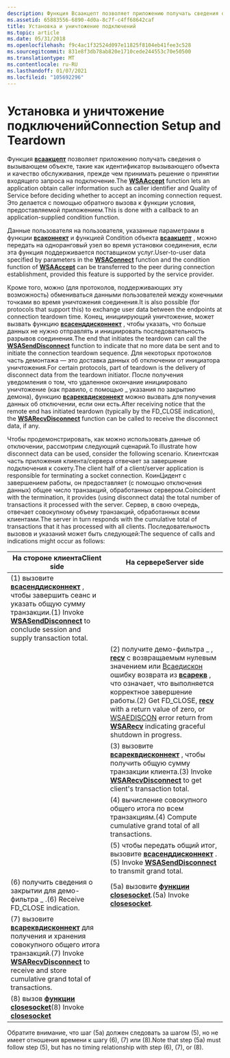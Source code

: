 ```yaml
---
description: Функция Всаакцепт позволяет приложению получать сведения о вызывающем объекте, такие как идентификатор вызывающего объекта и качество обслуживания, прежде чем принимать решение о принятии входящего запроса на подключение.
ms.assetid: 65883556-6890-4d0a-8c7f-c4ff68642caf
title: Установка и уничтожение подключений
ms.topic: article
ms.date: 05/31/2018
ms.openlocfilehash: f9c4ac1f32524d097e11825f8104eb41fee3c528
ms.sourcegitcommit: 831e8f3db78ab820e1710cede244553c70e50500
ms.translationtype: MT
ms.contentlocale: ru-RU
ms.lasthandoff: 01/07/2021
ms.locfileid: "105692296"
---
```

# <a name="connection-setup-and-teardown"></a><span data-ttu-id="12cf8-103">Установка и уничтожение подключений</span><span class="sxs-lookup"><span data-stu-id="12cf8-103">Connection Setup and Teardown</span></span>

<span data-ttu-id="12cf8-104">Функция [**всаакцепт**](/windows/desktop/api/Winsock2/nf-winsock2-wsaaccept) позволяет приложению получать сведения о вызывающем объекте, такие как идентификатор вызывающего объекта и качество обслуживания, прежде чем принимать решение о принятии входящего запроса на подключение.</span><span class="sxs-lookup"><span data-stu-id="12cf8-104">The [**WSAAccept**](/windows/desktop/api/Winsock2/nf-winsock2-wsaaccept) function lets an application obtain caller information such as caller identifier and Quality of Service before deciding whether to accept an incoming connection request.</span></span> <span data-ttu-id="12cf8-105">Это делается с помощью обратного вызова к функции условия, предоставляемой приложением.</span><span class="sxs-lookup"><span data-stu-id="12cf8-105">This is done with a callback to an application-supplied condition function.</span></span>

<span data-ttu-id="12cf8-106">Данные пользователя на пользователя, указанные параметрами в функции [**всаконнект**](/windows/desktop/api/Winsock2/nf-winsock2-wsaconnect) и функцией Condition объекта [**всаакцепт**](/windows/desktop/api/Winsock2/nf-winsock2-wsaaccept) , можно передать на одноранговый узел во время установки соединения, если эта функция поддерживается поставщиком услуг.</span><span class="sxs-lookup"><span data-stu-id="12cf8-106">User-to-user data specified by parameters in the [**WSAConnect**](/windows/desktop/api/Winsock2/nf-winsock2-wsaconnect) function and the condition function of [**WSAAccept**](/windows/desktop/api/Winsock2/nf-winsock2-wsaaccept) can be transferred to the peer during connection establishment, provided this feature is supported by the service provider.</span></span>

<span data-ttu-id="12cf8-107">Кроме того, можно (для протоколов, поддерживающих эту возможность) обмениваться данными пользователей между конечными точками во время уничтожения соединения.</span><span class="sxs-lookup"><span data-stu-id="12cf8-107">It is also possible (for protocols that support this) to exchange user data between the endpoints at connection teardown time.</span></span> <span data-ttu-id="12cf8-108">Конец, инициирующий уничтожение, может вызвать функцию [**всасенддисконнект**](/windows/desktop/api/Winsock2/nf-winsock2-wsasenddisconnect) , чтобы указать, что больше данных не нужно отправлять и инициировать последовательность разрывов соединения.</span><span class="sxs-lookup"><span data-stu-id="12cf8-108">The end that initiates the teardown can call the [**WSASendDisconnect**](/windows/desktop/api/Winsock2/nf-winsock2-wsasenddisconnect) function to indicate that no more data be sent and to initiate the connection teardown sequence.</span></span> <span data-ttu-id="12cf8-109">Для некоторых протоколов часть демонтажа — это доставка данных об отключении от инициатора уничтожения.</span><span class="sxs-lookup"><span data-stu-id="12cf8-109">For certain protocols, part of teardown is the delivery of disconnect data from the teardown initiator.</span></span> <span data-ttu-id="12cf8-110">После получения уведомления о том, что удаленное окончание инициировало уничтожение (как правило, с помощью \_ указания по закрытию демона), функцию [**всареквдисконнект**](/windows/desktop/api/Winsock2/nf-winsock2-wsarecvdisconnect) можно вызвать для получения данных об отключении, если они есть.</span><span class="sxs-lookup"><span data-stu-id="12cf8-110">After receiving notice that the remote end has initiated teardown (typically by the FD\_CLOSE indication), the [**WSARecvDisconnect**](/windows/desktop/api/Winsock2/nf-winsock2-wsarecvdisconnect) function can be called to receive the disconnect data, if any.</span></span>

<span data-ttu-id="12cf8-111">Чтобы продемонстрировать, как можно использовать данные об отключении, рассмотрим следующий сценарий.</span><span class="sxs-lookup"><span data-stu-id="12cf8-111">To illustrate how disconnect data can be used, consider the following scenario.</span></span> <span data-ttu-id="12cf8-112">Клиентская часть приложения клиента/сервера отвечает за завершение подключения к сокету.</span><span class="sxs-lookup"><span data-stu-id="12cf8-112">The client half of a client/server application is responsible for terminating a socket connection.</span></span> <span data-ttu-id="12cf8-113">КоинЦидент с завершением работы, он предоставляет (с помощью отключения данных) общее число транзакций, обработанных сервером.</span><span class="sxs-lookup"><span data-stu-id="12cf8-113">Coincident with the termination, it provides (using disconnect data) the total number of transactions it processed with the server.</span></span> <span data-ttu-id="12cf8-114">Сервер, в свою очередь, отвечает совокупному объему транзакций, обработанных всеми клиентами.</span><span class="sxs-lookup"><span data-stu-id="12cf8-114">The server in turn responds with the cumulative total of transactions that it has processed with all clients.</span></span> <span data-ttu-id="12cf8-115">Последовательность вызовов и указаний может быть следующей:</span><span class="sxs-lookup"><span data-stu-id="12cf8-115">The sequence of calls and indications might occur as follows:</span></span>

| <span data-ttu-id="12cf8-116">На стороне клиента</span><span class="sxs-lookup"><span data-stu-id="12cf8-116">Client side</span></span>                                                                                                              | <span data-ttu-id="12cf8-117">На сервере</span><span class="sxs-lookup"><span data-stu-id="12cf8-117">Server side</span></span>                                                                                                                                                                                                                   |
|--------------------------------------------------------------------------------------------------------------------------|-------------------------------------------------------------------------------------------------------------------------------------------------------------------------------------------------------------------------------|
| <span data-ttu-id="12cf8-118">(1) вызовите [**всасенддисконнект**](/windows/desktop/api/Winsock2/nf-winsock2-wsasenddisconnect) , чтобы завершить сеанс и указать общую сумму транзакции.</span><span class="sxs-lookup"><span data-stu-id="12cf8-118">(1) Invoke [**WSASendDisconnect**](/windows/desktop/api/Winsock2/nf-winsock2-wsasenddisconnect) to conclude session and supply transaction total.</span></span>            |                                                                                                                                                                                                                               |
|                                                                                                                          | <span data-ttu-id="12cf8-119">(2) получите демо-фильтра \_ , [**recv**](/windows/desktop/api/winsock/nf-winsock-recv) с возвращаемым нулевым значением или [Всаедискон](windows-sockets-error-codes-2.md) ошибку возврата из [**всарекв**](/windows/desktop/api/Winsock2/nf-winsock2-wsarecv) , что означает, что выполняется корректное завершение работы.</span><span class="sxs-lookup"><span data-stu-id="12cf8-119">(2) Get FD\_CLOSE, [**recv**](/windows/desktop/api/winsock/nf-winsock-recv) with a return value of zero, or [WSAEDISCON](windows-sockets-error-codes-2.md) error return from [**WSARecv**](/windows/desktop/api/Winsock2/nf-winsock2-wsarecv) indicating graceful shutdown in progress.</span></span> |
|                                                                                                                          | <span data-ttu-id="12cf8-120">(3) вызовите [**всареквдисконнект**](/windows/desktop/api/Winsock2/nf-winsock2-wsarecvdisconnect) , чтобы получить общую сумму транзакции клиента.</span><span class="sxs-lookup"><span data-stu-id="12cf8-120">(3) Invoke [**WSARecvDisconnect**](/windows/desktop/api/Winsock2/nf-winsock2-wsarecvdisconnect) to get client's transaction total.</span></span>                                                                                                                                |
|                                                                                                                          | <span data-ttu-id="12cf8-121">(4) вычисление совокупного общего итога по всем транзакциям.</span><span class="sxs-lookup"><span data-stu-id="12cf8-121">(4) Compute cumulative grand total of all transactions.</span></span>                                                                                                                                                                       |
|                                                                                                                          | <span data-ttu-id="12cf8-122">(5) чтобы передать общий итог, вызовите [**всасенддисконнект**](/windows/desktop/api/Winsock2/nf-winsock2-wsasenddisconnect) .</span><span class="sxs-lookup"><span data-stu-id="12cf8-122">(5) Invoke [**WSASendDisconnect**](/windows/desktop/api/Winsock2/nf-winsock2-wsasenddisconnect) to transmit grand total.</span></span>                                                                                                                                          |
| <span data-ttu-id="12cf8-123">(6) получить сведения о закрытии для демо-фильтра \_ .</span><span class="sxs-lookup"><span data-stu-id="12cf8-123">(6) Receive FD\_CLOSE indication.</span></span>                                                                                        | <span data-ttu-id="12cf8-124">(5a) вызовите [**функции closesocket**](/windows/desktop/api/winsock/nf-winsock-closesocket).</span><span class="sxs-lookup"><span data-stu-id="12cf8-124">(5a) Invoke [**closesocket**](/windows/desktop/api/winsock/nf-winsock-closesocket).</span></span>                                                                                                                                                                             |
| <span data-ttu-id="12cf8-125">(7) вызовите [**всареквдисконнект**](/windows/desktop/api/Winsock2/nf-winsock2-wsarecvdisconnect) для получения и хранения совокупного общего итога транзакций.</span><span class="sxs-lookup"><span data-stu-id="12cf8-125">(7) Invoke [**WSARecvDisconnect**](/windows/desktop/api/Winsock2/nf-winsock2-wsarecvdisconnect) to receive and store cumulative grand total of transactions.</span></span> |                                                                                                                                                                                                                               |
| <span data-ttu-id="12cf8-126">(8) вызов [ **функции closesocket**](/windows/desktop/api/winsock/nf-winsock-closesocket)</span><span class="sxs-lookup"><span data-stu-id="12cf8-126">(8) Invoke [**closesocket**](/windows/desktop/api/winsock/nf-winsock-closesocket)</span></span>                                                                          |                                                                                                                                                                                                                               |



 

<span data-ttu-id="12cf8-127">Обратите внимание, что шаг (5a) должен следовать за шагом (5), но не имеет отношения времени к шагу (6), (7) или (8).</span><span class="sxs-lookup"><span data-stu-id="12cf8-127">Note that step (5a) must follow step (5), but has no timing relationship with step (6), (7), or (8).</span></span>

 

 



